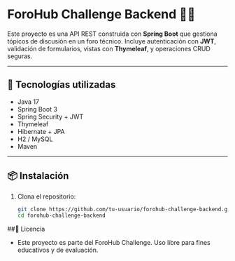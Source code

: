 # ForoHub Challenge Backend 🧠💬

Este proyecto es una API REST construida con **Spring Boot** que gestiona tópicos de discusión en un foro técnico. Incluye autenticación con **JWT**, validación de formularios, vistas con **Thymeleaf**, y operaciones CRUD seguras.

---

## 🚀 Tecnologías utilizadas

- Java 17
- Spring Boot 3
- Spring Security + JWT
- Thymeleaf
- Hibernate + JPA
- H2 / MySQL
- Maven

---

## 📦 Instalación

1. Clona el repositorio:
   ```bash
   git clone https://github.com/tu-usuario/forohub-challenge-backend.git
   cd forohub-challenge-backend

  ##📄 Licencia
   - Este proyecto es parte del ForoHub Challenge. Uso libre para fines educativos y de evaluación.
